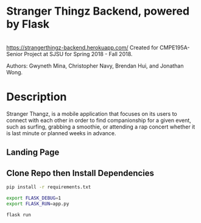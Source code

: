 # Stranger Thingz Backend, powered by Flask

<br/> https://strangerthingz-backend.herokuapp.com/
Created for CMPE195A-Senior Project at SJSU for Spring 2018 - Fall 2018. 

Authors: Gwyneth Mina, Christopher Navy, Brendan Hui, and Jonathan Wong. 

# Description

Stranger Thangz, is a mobile application that focuses on its users to connect with each other in order to find companionship for a given event, such as surfing, grabbing a smoothie, or attending a rap concert whether it is last minute or planned weeks in advance.

## Landing Page


## Clone Repo then Install Dependencies

```bash
pip install -r requirements.txt
```


```bash
export FLASK_DEBUG=1
export FLASK_RUN=app.py
```

```bash
flask run
```                                                                                                   